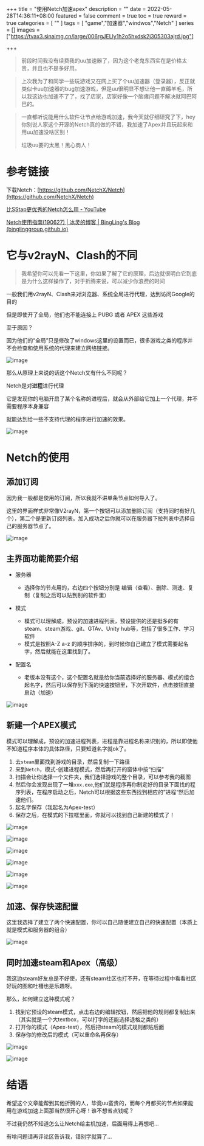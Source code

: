 +++
title = "使用Netch加速apex"
description = ""
date = 2022-05-28T14:36:11+08:00
featured = false
comment = true
toc = true
reward = true
categories = [
  ""
]
tags = [
  "game","加速器","windwos","Netch"
]
series = []
images = ["https://tvax3.sinaimg.cn/large/006rgJELly1h2o5hxdsk2j305303ajrd.jpg"]

+++

> 前段时间我没有续费我的uu加速器了，因为这个老鬼东西实在是价格太贵，并且也不是多好用。

> 上次我为了和同学一些玩游戏又在网上买了个uu加速器（登录器），反正就类似卡uu加速器的bug加速游戏，但是uu很明显不想让他一直薅羊毛，所以我这边也加速不了了，找了店家，店家好像一个脑瘫问题不解决就阿巴阿巴的。

> 一直都听说能用什么软件让节点给游戏加速，我今天就仔细研究了下，hey你别说人家这个开源的Netch真的做的不错，我加速了Apex并且玩起来和用uu加速没啥区别！
>
> 垃圾uu要的太黑！黑心商人！

# 参考链接

下载Netch：[https://github.com/NetchX/Netch](https://github.com/NetchX/Netch)

[比SStap更优秀的Netch怎么用 - YouTube](https://www.youtube.com/watch?v=csUjrHjmIqA)

[Netch使用指南(190627) | 冰灵的博客 | BingLing's Blog (binglinggroup.github.io)](https://binglinggroup.github.io/archives/Netch_guide.html)

# 它与v2rayN、Clash的不同

> 我希望你可以先看一下这里，你如果了解了它的原理，后边就很明白它到底是为什么这样操作了，对于折腾来说，可以减少你浪费的时间

一般我们用v2rayN、Clash来对浏览器、系统全局进行代理，达到访问Google的目的

但是即使开了全局，他们也不能连接上 PUBG 或者 APEX 这些游戏

至于原因？

 因为他们的“全局”只是修改了windows这里的设置而已，很多游戏之类的程序并不会检查和使用系统的代理来建立网络链接。

![image](https://tva1.sinaimg.cn/large/006rgJELgy1h2o4ag3dmwj30ts0gmwgg.jpg)

那么从原理上来说的话这个Netch又有什么不同呢？

Netch是对**进程**进行代理

它是发现你的电脑开启了某个名称的进程后，就会从外部给它加上一个代理，并不需要程序本身兼容

就能达到给一些不支持代理的程序进行加速的效果。

![image](https://tva2.sinaimg.cn/large/006rgJELgy1h2o4xdulj6j30cp0bo40m.jpg)

# Netch的使用

## 添加订阅

因为我一般都是使用的订阅，所以我就不讲单条节点如何导入了。

这里的界面样式非常像V2rayN，第一个按钮可以添加删除订阅（支持同时有好几个），第二个是更新订阅列表。加入成功之后你就可以在服务器下拉列表中选择自己的服务器节点了。

![image](https://tva1.sinaimg.cn/large/006rgJELly1h2o4i6fb6mj30al03sdgo.jpg)

## 主界面功能简要介绍

- 服务器

  - 选择你的节点用的，右边四个按钮分别是 编辑（查看）、删除、测速、复制（复制之后可以贴到别的软件里）

- 模式

  - 模式可以理解成，预设的加速进程列表，预设提供的还是挺多的有steam、steam游戏、git、GTAv、Unity hub等，包括了很多工作、学习软件
  - 模式是按照A-Z a-z 的顺序排序的，到时候你自己建立了模式需要起名字，然后就能在这里找到了。

- 配置名

  - 老版本没有这个，这个配置名就是给你当前选择好的服务器、模式的组合起名字，然后可以保存到下面的快速按钮里，下次开软件，点击按钮直接启动（加速）

  

![image](https://tva2.sinaimg.cn/large/006rgJELly1h2o4gt3d7hj30qp08u78x.jpg)

## 新建一个APEX模式

模式可以理解成，预设的加速进程列表，进程是靠进程名称来识别的，所以即使他不知道程序本体的具体路径，只要知道名字就ok了。

1. 去`steam`里面找到游戏的目录，然后复制一下路径
2. 来到`Netch`，模式-创建进程模式，然后再打开的窗体中按“扫描“
3. 扫描会让你选择一个文件夹，我们选择游戏的整个目录，可以参考我的截图
4. 然后你会发现出现了一堆`xxx.exe`,他们就是程序再你制定好的目录下面找的程序列表，在程序启动之后，Netch可以根据这些东西找到相应的”进程“然后加速他们。
5. 起名字保存（我起名为Apex-test）
6. 保存之后，在模式的下拉框里面，你就可以找到自己新建的模式了！

![image](https://tvax2.sinaimg.cn/large/006rgJELgy1h2o4ubg52kj30dj07t41a.jpg)

![image](https://tvax4.sinaimg.cn/large/006rgJELgy1h2o4skj941j30bo042ab1.jpg)

![image](https://tva3.sinaimg.cn/large/006rgJELgy1h2o4tqih87j30cp0bogmf.jpg)

![image](https://tvax3.sinaimg.cn/large/006rgJELgy1h2o4wk8d3dj30nq0bjtdd.jpg)

![image](https://tva2.sinaimg.cn/large/006rgJELgy1h2o4xdulj6j30cp0bo40m.jpg)

![image](https://tvax1.sinaimg.cn/large/006rgJELgy1h2o50cnxyrj30kc08wdjb.jpg)

## 加速、保存快速配置

这里我选择了建立了两个快速配置，你可以自己随便建立自己的快速配置（本质上就是模式和服务器的组合）

![image](https://tva4.sinaimg.cn/large/006rgJELgy1h2o51nhl4lj30kc08wq5a.jpg)

## 同时加速steam和Apex（高级）

我这边steam好友总是不好使，还有steam社区也打不开，在等待过程中看看社区好玩的图和吐槽也是乐趣呀。

那么，如何建立这种模式呢？

1. 找到它预设的steam模式，点击右边的编辑按钮，然后把他的规则都复制出来（其实就是一个大textbox，可以打字的还能选择退格之类的）
2. 打开你的模式（Apex-test），然后把steam的模式规则都贴后面
3. 保存你的修改后的模式（可以重命名再保存）

![image](https://tvax3.sinaimg.cn/large/006rgJELly1h2o57l9qyhj30cp0boac5.jpg)

![image](https://tvax1.sinaimg.cn/large/006rgJELly1h2o5a091g8j30cp0boq60.jpg)

# 结语

希望这个文章能帮到其他折腾的人，毕竟uu蛮贵的，而每个月都买的节点如果能用在游戏加速上面那当然很开心呀！谁不想省点钱呢？

不过我仍然不知道怎么让Netch给主机加速，后面用得上再想吧…

有啥问题请再评论区告诉我，错别字就算了…
